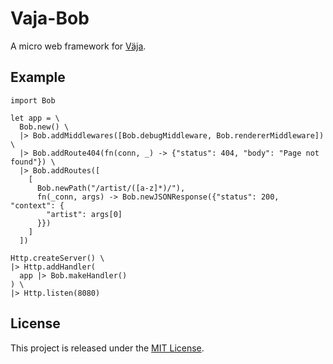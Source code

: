 # Vaja-Bob

A micro web framework for [Väja](https://github.com/marteinn/Vaja).

## Example

```
import Bob

let app = \
  Bob.new() \
  |> Bob.addMiddlewares([Bob.debugMiddleware, Bob.rendererMiddleware]) \
  |> Bob.addRoute404(fn(conn, _) -> {"status": 404, "body": "Page not found"}) \
  |> Bob.addRoutes([
    [
      Bob.newPath("/artist/([a-z]*)/"),
      fn(_conn, args) -> Bob.newJSONResponse({"status": 200, "context": {
        "artist": args[0]
      }})
    ]
  ])

Http.createServer() \
|> Http.addHandler(
  app |> Bob.makeHandler()
) \
|> Http.listen(8080)
```


## License
This project is released under the [MIT License](http://www.opensource.org/licenses/MIT).
